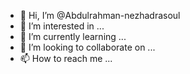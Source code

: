 - 👋 Hi, I’m @Abdulrahman-nezhadrasoul
- 👀 I’m interested in ...
- 🌱 I’m currently learning ...
- 💞️ I’m looking to collaborate on ...
- 📫 How to reach me ...

<!---
Abdulrahman-nezhadrasoul/Abdulrahman-nezhadrasoul is a ✨ special ✨ repository because its `README.md` (this file) appears on your GitHub profile.
You can click the Preview link to take a look at your changes.
--->
